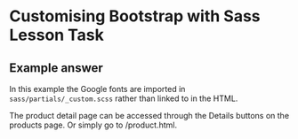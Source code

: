 # Customising Bootstrap with Sass Lesson Task

## Example answer

In this example the Google fonts are imported in `sass/partials/_custom.scss` rather than linked to in the HTML.

The product detail page can be accessed through the Details buttons on the products page. Or simply go to /product.html.

